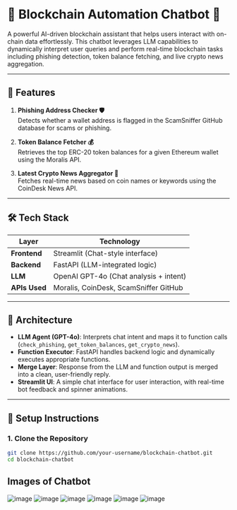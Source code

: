 # 🧠 Blockchain Automation Chatbot 🤖

A powerful AI-driven blockchain assistant that helps users interact with on-chain data effortlessly. This chatbot leverages LLM capabilities to dynamically interpret user queries and perform real-time blockchain tasks including phishing detection, token balance fetching, and live crypto news aggregation.

---

## 🚀 Features

1. **Phishing Address Checker 🛡️**  
   Detects whether a wallet address is flagged in the ScamSniffer GitHub database for scams or phishing.

2. **Token Balance Fetcher 💰**  
   Retrieves the top ERC-20 token balances for a given Ethereum wallet using the Moralis API.

3. **Latest Crypto News Aggregator 📰**  
   Fetches real-time news based on coin names or keywords using the CoinDesk News API.

---

## 🛠 Tech Stack

| Layer        | Technology                            |
|--------------|----------------------------------------|
| **Frontend** | Streamlit (Chat-style interface)       |
| **Backend**  | FastAPI (LLM-integrated logic)         |
| **LLM**      | OpenAI GPT-4o (Chat analysis + intent) |
| **APIs Used**| Moralis, CoinDesk, ScamSniffer GitHub  |

---

## 🧩 Architecture

- **LLM Agent (GPT-4o)**: Interprets chat intent and maps it to function calls (`check_phishing`, `get_token_balances`, `get_crypto_news`).
- **Function Executor**: FastAPI handles backend logic and dynamically executes appropriate functions.
- **Merge Layer**: Response from the LLM and function output is merged into a clean, user-friendly reply.
- **Streamlit UI**: A simple chat interface for user interaction, with real-time bot feedback and spinner animations.

---

## 🔧 Setup Instructions

### 1. Clone the Repository
```bash
git clone https://github.com/your-username/blockchain-chatbot.git
cd blockchain-chatbot
```
## Images of Chatbot
![image](https://github.com/user-attachments/assets/528d224d-cfc7-4ffb-ab9d-030d6e01e83f)
![image](https://github.com/user-attachments/assets/84b5035a-986b-4e70-9c0b-ddb89e95b5d8)
![image](https://github.com/user-attachments/assets/af62ae33-3d96-4aef-88ee-7f4f00fc8558)
![image](https://github.com/user-attachments/assets/3ec43f59-26bb-4377-8b3e-98c4c94f3541)
![image](https://github.com/user-attachments/assets/c45f72a2-3135-490c-abd8-6b1dac62fc65)
![image](https://github.com/user-attachments/assets/9664c771-e9c9-4dea-aa26-daca5619ead5)







